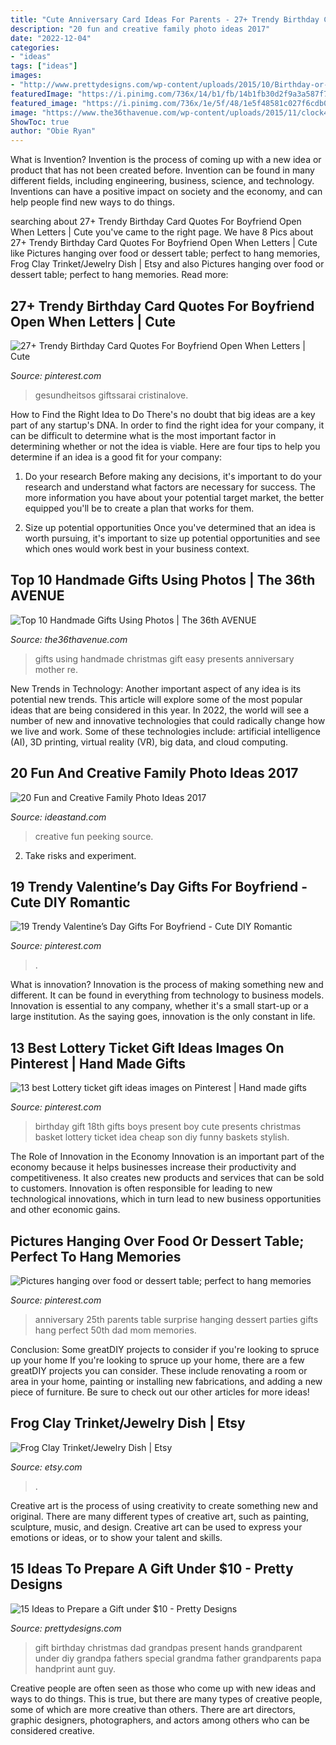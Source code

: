 ```yaml
---
title: "Cute Anniversary Card Ideas For Parents - 27+ Trendy Birthday Card Quotes For Boyfriend Open When Letters"
description: "20 fun and creative family photo ideas 2017"
date: "2022-12-04"
categories:
- "ideas"
tags: ["ideas"]
images:
- "http://www.prettydesigns.com/wp-content/uploads/2015/10/Birthday-or-Christmas-Gift.jpg"
featuredImage: "https://i.pinimg.com/736x/14/b1/fb/14b1fb30d2f9a3a587f77ecfe1e43b4f--gifts-for--year-old-boy-boy-gifts.jpg"
featured_image: "https://i.pinimg.com/736x/1e/5f/48/1e5f48581c027f6cdb036da6689dd3eb--anniversary-surprise-anniversary-parties.jpg"
image: "https://www.the36thavenue.com/wp-content/uploads/2015/11/clock4.jpg"
ShowToc: true
author: "Obie Ryan"
---
```



What is Invention?
Invention is the process of coming up with a new idea or product that has not been created before. Invention can be found in many different fields, including engineering, business, science, and technology. Inventions can have a positive impact on society and the economy, and can help people find new ways to do things.

	

		
searching about 27+ Trendy Birthday Card Quotes For Boyfriend Open When Letters | Cute you've came to the right page. We have 8 Pics about 27+ Trendy Birthday Card Quotes For Boyfriend Open When Letters | Cute like Pictures hanging over food or dessert table; perfect to hang memories, Frog Clay Trinket/Jewelry Dish | Etsy and also Pictures hanging over food or dessert table; perfect to hang memories. Read more:
		
    
## 27+ Trendy Birthday Card Quotes For Boyfriend Open When Letters | Cute

<img loading=lazy src="https://i.pinimg.com/736x/c6/bf/c4/c6bfc408bfc3a4e07c932efcda6b2970.jpg" onerror="this.onerror=null;this.src='https://tse1.mm.bing.net/th?id=OIP.WgV3cjtJL_gixUaIfbBMHAAAAA&amp;pid=15.1';" alt="27+ Trendy Birthday Card Quotes For Boyfriend Open When Letters | Cute">

_Source: pinterest.com_

>gesundheitsos giftssarai cristinalove. 

	

How to Find the Right Idea to Do
There's no doubt that big ideas are a key part of any startup's DNA. In order to find the right idea for your company, it can be difficult to determine what is the most important factor in determining whether or not the idea is viable. Here are four tips to help you determine if an idea is a good fit for your company:
1. Do your research
 Before making any decisions, it's important to do your research and understand what factors are necessary for success. The more information you have about your potential target market, the better equipped you'll be to create a plan that works for them.

2. Size up potential opportunities
Once you've determined that an idea is worth pursuing, it's important to size up potential opportunities and see which ones would work best in your business context.

    
## Top 10 Handmade Gifts Using Photos | The 36th AVENUE

<img loading=lazy src="https://www.the36thavenue.com/wp-content/uploads/2015/11/clock4.jpg" onerror="this.onerror=null;this.src='https://tse2.mm.bing.net/th?id=OIP.stVT5IQAIPJC0Avq3vEKyQHaLH&amp;pid=15.1';" alt="Top 10 Handmade Gifts Using Photos | The 36th AVENUE">

_Source: the36thavenue.com_

>gifts using handmade christmas gift easy presents anniversary mother re. 

	

New Trends in Technology: Another important aspect of any idea is its potential new trends. This article will explore some of the most popular ideas that are being considered in this year.
In 2022, the world will see a number of new and innovative technologies that could radically change how we live and work. Some of these technologies include: artificial intelligence (AI), 3D printing, virtual reality (VR), big data, and cloud computing.

    
## 20 Fun And Creative Family Photo Ideas 2017

<img loading=lazy src="https://ideastand.com/wp-content/uploads/2014/11/family-photo-ideas/5-fun-creative-family-photo-ideas.jpg" onerror="this.onerror=null;this.src='https://tse1.mm.bing.net/th?id=OIP.C-PIaogkG2P7Djeb1pstxgHaLH&amp;pid=15.1';" alt="20 Fun and Creative Family Photo Ideas 2017">

_Source: ideastand.com_

>creative fun peeking source. 

	

2. Take risks and experiment.

    
## 19 Trendy Valentine’s Day Gifts For Boyfriend - Cute DIY Romantic

<img loading=lazy src="https://i.pinimg.com/736x/d5/5f/c8/d55fc86da0cdf3bbed18c473fac4afa0.jpg" onerror="this.onerror=null;this.src='https://tse4.mm.bing.net/th?id=OIP.gAKzfkY2YMAl9UcvYaZvwQHaJ4&amp;pid=15.1';" alt="19 Trendy Valentine’s Day Gifts For Boyfriend - Cute DIY Romantic">

_Source: pinterest.com_

>. 

	

What is innovation?
Innovation is the process of making something new and different. It can be found in everything from technology to business models. Innovation is essential to any company, whether it's a small start-up or a large institution. As the saying goes, innovation is the only constant in life.

    
## 13 Best Lottery Ticket Gift Ideas Images On Pinterest | Hand Made Gifts

<img loading=lazy src="https://i.pinimg.com/736x/14/b1/fb/14b1fb30d2f9a3a587f77ecfe1e43b4f--gifts-for--year-old-boy-boy-gifts.jpg" onerror="this.onerror=null;this.src='https://tse2.mm.bing.net/th?id=OIP.nput1QVnWfCpZQPSNxv9JQHaJ4&amp;pid=15.1';" alt="13 best Lottery ticket gift ideas images on Pinterest | Hand made gifts">

_Source: pinterest.com_

>birthday gift 18th gifts boys present boy cute presents christmas basket lottery ticket idea cheap son diy funny baskets stylish. 

	

The Role of Innovation in the Economy
Innovation is an important part of the economy because it helps businesses increase their productivity and competitiveness. It also creates new products and services that can be sold to customers. Innovation is often responsible for leading to new technological innovations, which in turn lead to new business opportunities and other economic gains.

    
## Pictures Hanging Over Food Or Dessert Table; Perfect To Hang Memories

<img loading=lazy src="https://i.pinimg.com/736x/1e/5f/48/1e5f48581c027f6cdb036da6689dd3eb--anniversary-surprise-anniversary-parties.jpg" onerror="this.onerror=null;this.src='https://tse3.mm.bing.net/th?id=OIP.OImhrt_lHGa_9SaYo72OPwHaJ3&amp;pid=15.1';" alt="Pictures hanging over food or dessert table; perfect to hang memories">

_Source: pinterest.com_

>anniversary 25th parents table surprise hanging dessert parties gifts hang perfect 50th dad mom memories. 

	

Conclusion: Some greatDIY projects to consider if you're looking to spruce up your home
If you're looking to spruce up your home, there are a few greatDIY projects you can consider. These include renovating a room or area in your home, painting or installing new fabrications, and adding a new piece of furniture. Be sure to check out our other articles for more ideas!

    
## Frog Clay Trinket/Jewelry Dish | Etsy

<img loading=lazy src="https://i.etsystatic.com/18275353/r/il/134970/3224006281/il_fullxfull.3224006281_agxw.jpg" onerror="this.onerror=null;this.src='https://tse4.mm.bing.net/th?id=OIP.tHbrNueu3pkXYLrDNSFt8QHaJ4&amp;pid=15.1';" alt="Frog Clay Trinket/Jewelry Dish | Etsy">

_Source: etsy.com_

>. 

	

Creative art is the process of using creativity to create something new and original. There are many different types of creative art, such as painting, sculpture, music, and design. Creative art can be used to express your emotions or ideas, or to show your talent and skills.

    
## 15 Ideas To Prepare A Gift Under $10 - Pretty Designs

<img loading=lazy src="http://www.prettydesigns.com/wp-content/uploads/2015/10/Birthday-or-Christmas-Gift.jpg" onerror="this.onerror=null;this.src='https://tse4.mm.bing.net/th?id=OIP.2lzd3wUnSLp1iuF0BC9-NwHaJ3&amp;pid=15.1';" alt="15 Ideas to Prepare a Gift under $10 - Pretty Designs">

_Source: prettydesigns.com_

>gift birthday christmas dad grandpas present hands grandparent under diy grandpa fathers special grandma father grandparents papa handprint aunt guy. 

	

Creative people are often seen as those who come up with new ideas and ways to do things. This is true, but there are many types of creative people, some of which are more creative than others. There are art directors, graphic designers, photographers, and actors among others who can be considered creative.

